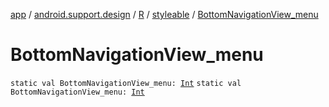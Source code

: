 [app](../../../index.md) / [android.support.design](../../index.md) / [R](../index.md) / [styleable](index.md) / [BottomNavigationView_menu](./-bottom-navigation-view_menu.md)

# BottomNavigationView_menu

`static val BottomNavigationView_menu: `[`Int`](https://kotlinlang.org/api/latest/jvm/stdlib/kotlin/-int/index.html)
`static val BottomNavigationView_menu: `[`Int`](https://kotlinlang.org/api/latest/jvm/stdlib/kotlin/-int/index.html)